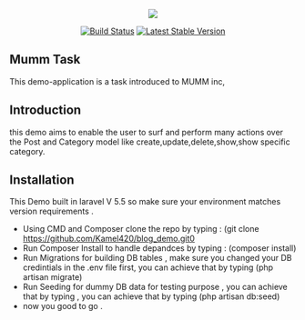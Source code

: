 <p align="center"><img src="https://laravel.com/assets/img/components/logo-laravel.svg"></p>

<p align="center">
<a href="https://travis-ci.org/laravel/framework"><img src="https://travis-ci.org/laravel/framework.svg" alt="Build Status"></a>
<a href="https://packagist.org/packages/laravel/framework"><img src="https://poser.pugx.org/laravel/framework/v/stable.svg" alt="Latest Stable Version"></a>
</p>

## Mumm Task

This demo-application is a task introduced to MUMM inc, 


## Introduction

this demo aims to enable the user to surf and perform many actions over the Post and Category model like create,update,delete,show,show specific category. 


## Installation

This Demo built in laravel V 5.5 so make sure your environment  matches version requirements .

- Using CMD and Composer clone the repo by typing : (git clone https://github.com/Kamel420/blog_demo.git0
- Run Composer Install to handle depandces by typing : (composer install)
- Run Migrations for building DB tables , make sure you changed your DB credintials in the .env file first, you can achieve that by typing (php artisan migrate)
- Run Seeding for dummy DB data for testing purpose , you can achieve that by typing , you can achieve that by typing (php artisan db:seed)
- now you good to go  .
